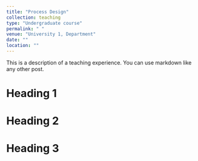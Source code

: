 ```yaml
---
title: "Process Design"
collection: teaching
type: "Undergraduate course"
permalink: " "
venue: "University 1, Department"
date: ""
location: ""
---
```


 This is a description of a teaching experience. You can use markdown like any other post.

 Heading 1
 ======

 Heading 2
 ======

 Heading 3
 ======
